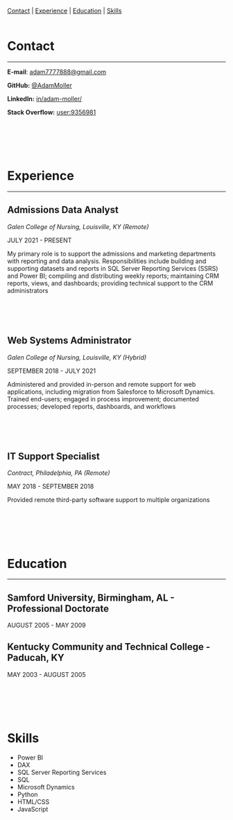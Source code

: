[Contact](#contact) | [Experience](#experience) | [Education](#education) | [Skills](#skills)
<br/>
<br/>
# Contact
* * *
**E-mail**: <adam7777888@gmail.com>

**GitHub:** [@AdamMoller](https://github.com/AdamMoller/)

**LinkedIn:** [in/adam-moller/](https://www.linkedin.com/in/adam-moller)

**Stack Overflow:** [user:9356981](https://stackoverflow.com/users/9356981/adam-moller)

<br/>
<br/>
<br/>
<br/>

# Experience
* * *
## Admissions Data Analyst
*Galen College of Nursing, Louisville, KY (Remote)*

JULY 2021 - PRESENT

My primary role is to support the admissions and marketing departments with reporting and data analysis. Responsibilities include building and supporting datasets and reports in SQL Server Reporting Services (SSRS) and Power BI; compiling and distributing weekly reports; maintaining CRM reports, views, and dashboards; providing technical support to the CRM administrators

<br/>
<br/>
<br/>

## Web Systems Administrator
*Galen College of Nursing, Louisville, KY (Hybrid)*

SEPTEMBER 2018 - JULY 2021

Administered and provided in-person and remote support for web applications, including migration from Salesforce to Microsoft Dynamics. Trained end-users; engaged in process improvement; documented processes; developed reports, dashboards, and workflows

<br/>
<br/>
<br/>

## IT Support Specialist
*Contract, Philadelphia, PA (Remote)*

MAY 2018 -  SEPTEMBER 2018

Provided remote third-party software support to multiple organizations

<br/>
<br/>
<br/>
<br/>

# Education
* * *
## Samford University, Birmingham, AL - Professional Doctorate
AUGUST 2005 - MAY 2009

## Kentucky Community and Technical College - Paducah, KY 
MAY 2003 - AUGUST 2005

<br/>
<br/>
<br/>
<br/>

# Skills
- Power BI
- DAX
- SQL Server Reporting Services 
- SQL
- Microsoft Dynamics
- Python
- HTML/CSS
- JavaScript

<br/>
<br/>
